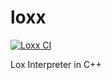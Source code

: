 # loxx
[![Loxx CI](https://github.com/mwjin/loxx/actions/workflows/loxx_ci.yml/badge.svg)](https://github.com/mwjin/loxx/actions/workflows/loxx_ci.yml)

Lox Interpreter in C++
